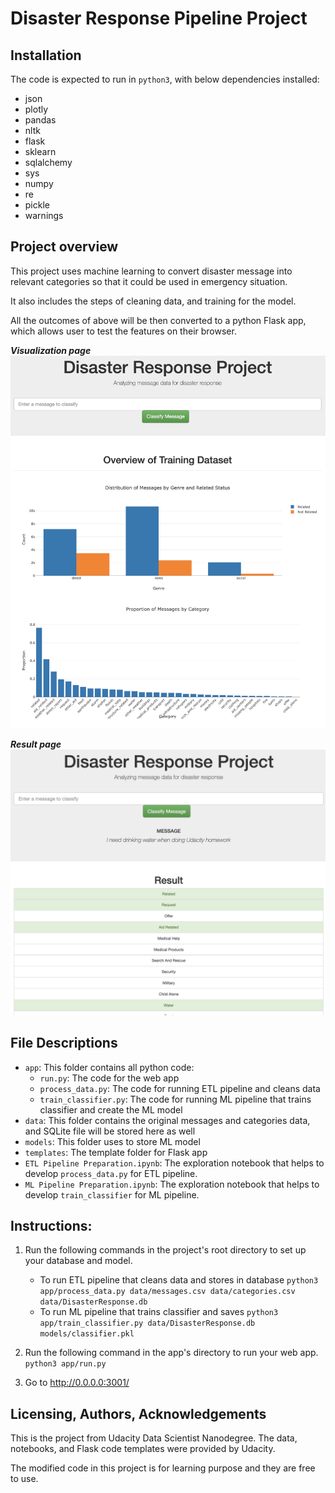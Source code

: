 # Disaster Response Pipeline Project

## Installation

The code is expected to run in `python3`, with below dependencies installed:
- json
- plotly
- pandas
- nltk
- flask
- sklearn
- sqlalchemy
- sys
- numpy
- re
- pickle
- warnings

## Project overview

This project uses machine learning to convert disaster message into relevant categories so that it could be used in emergency situation.

It also includes the steps of cleaning data, and training for the model.

All the outcomes of above will be then converted to a python Flask app, which allows user to test the features on their browser.

***Visualization page***
![](image2.png)

***Result page***
![](image1.png)

## File Descriptions

- `app`: This folder contains all python code:
  - `run.py`: The code for the web app
  - `process_data.py`: The code for running ETL pipeline and cleans data
  - `train_classifier.py`: The code for running ML pipeline that trains classifier and create the ML model
- `data`: This folder contains the original messages and categories data, and SQLite file will be stored here as well
- `models`: This folder uses to store ML model
- `templates`: The template folder for Flask app
- `ETL Pipeline Preparation.ipynb`: The exploration notebook that helps to develop `process_data.py` for ETL pipeline.
- `ML Pipeline Preparation.ipynb`: The exploration notebook that helps to develop `train_classifier` for ML pipeline.

## Instructions:
1. Run the following commands in the project's root directory to set up your database and model.

    - To run ETL pipeline that cleans data and stores in database
        `python3 app/process_data.py data/messages.csv data/categories.csv data/DisasterResponse.db`
    - To run ML pipeline that trains classifier and saves
        `python3 app/train_classifier.py data/DisasterResponse.db models/classifier.pkl`

2. Run the following command in the app's directory to run your web app.
    `python3 app/run.py`

3. Go to http://0.0.0.0:3001/

## Licensing, Authors, Acknowledgements

This is the project from Udacity Data Scientist Nanodegree. The data, notebooks, and Flask code templates were provided by Udacity. 

The modified code in this project is for learning purpose and they are free to use.